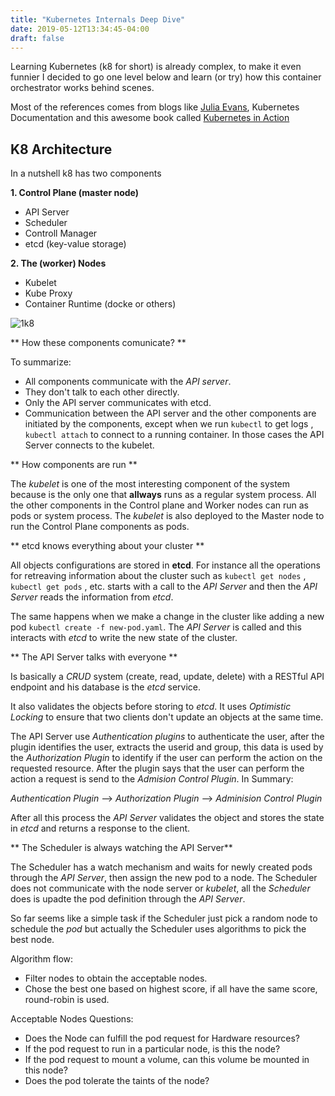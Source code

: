 ```yaml
---
title: "Kubernetes Internals Deep Dive"
date: 2019-05-12T13:34:45-04:00
draft: false
---
```



Learning Kubernetes (k8 for short) is already complex, to make it even funnier I decided to go one level below and learn (or try) how this container orchestrator works behind scenes.

Most of the references comes from blogs like [Julia Evans](https://jvns.ca/blog/2017/06/04/learning-about-kubernetes/),  Kubernetes Documentation and this awesome book called [Kubernetes in Action](https://www.manning.com/books/kubernetes-in-action )



K8 Architecture
----------------

In a nutshell k8 has two components

**1. Control Plane (master node)**

 * API Server
 * Scheduler
 * Controll Manager
 * etcd (key-value storage)


 **2. The (worker) Nodes**

* Kubelet
* Kube Proxy
* Container Runtime (docke or others)


![1k8]

[1k8]: https://libert.xyz/images/1k8.png
 "k8 architecture"




** How these components comunicate? **


To summarize:

* All components communicate with the *API server*.
* They don't talk to each other directly.
* Only the API server communicates with etcd.
* Communication between the API server and the other components are initiated by the components, except when we run `kubectl` to get logs , `kubectl attach`  to connect to a running container. In those cases the API Server connects to the kubelet.


** How components are run **

The *kubelet* is one of the most interesting component of the system because is the only one that **allways** runs as a regular system process.
All the other components in the Control plane and Worker nodes can run as pods or system process.
The *kubelet* is also deployed to the Master node to run the Control Plane components as pods.

** etcd knows everything about your cluster **

All objects configurations are stored in **etcd**.
For instance all the operations for retreaving information about the cluster such as `kubectl get nodes` , `kubectl get pods` , etc. starts with a call to the *API Server* and then the *API Server* reads the information from *etcd*.

The same happens when we make a change in the cluster like adding a new pod `kubectl create -f new-pod.yaml`. The *API Server* is called and this interacts with *etcd* to write the new state of the cluster.


** The API Server talks with everyone **

Is basically a *CRUD* system (create, read, update, delete) with a RESTful API endpoint and his database is the *etcd* service.

It also validates the objects before storing to *etcd*. It uses *Optimistic Locking* to ensure that two clients don't update an objects at the same time.

The API Server use *Authentication plugins* to authenticate the user, after the plugin identifies the user, extracts the userid and group, this data is used by the *Authorization Plugin* to identify if the user can perform the action on the requested resource. After the plugin says that the user can perform the action a request is send to the *Admision Control Plugin*.
In Summary:

*Authentication Plugin* --> *Authorization Plugin* --> *Adminision Control Plugin*

After all this process the *API Server* validates the object and stores the state in *etcd* and returns a response to the client.


** The Scheduler is always watching the API Server**

The Scheduler has a watch mechanism and waits for newly created pods through the *API Server*, then assign the new pod to a node.
The Scheduler does not communicate with the node server or *kubelet*, all the *Scheduler* does is upadte the pod definition  through the *API Server*.

So far seems like a simple task if the Scheduler just pick a random node to schedule the *pod* but actually the Scheduler uses algorithms to pick the best node.

Algorithm flow:

* Filter nodes to obtain the acceptable nodes.
* Chose the best one based on highest score, if all have the same score, round-robin is used.

Acceptable Nodes Questions:

* Does the Node can fulfill the pod request for Hardware resources?
* If the pod request to run in a particular node, is this the node?
* If the pod request to mount a volume, can this volume be mounted in this node?
* Does the pod tolerate the taints of the node?

